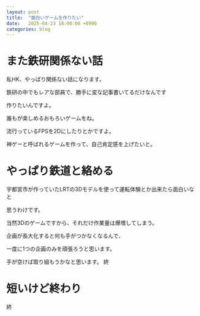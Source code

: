 ```yaml
---
layout: post
title:  "面白いゲームを作りたい"
date:   2025-04-23 18:00:00 +0900
categories: blog
---
```


# また鉄研関係ない話
私HK、やっぱり関係ない話になります。

鉄研の中でもレアな部員で、勝手に変な記事書いてるだけなんです

作りたいんですよ。

誰もが楽しめるおもろいゲームをね。

流行っているFPSを2Dにしたりとかですよ。

神ゲーと呼ばれるゲームを作って、自己肯定感を上げたいと。

# やっぱり鉄道と絡める

宇都宮市が作っていたLRTの3Dモデルを使って運転体験とか出来たら面白いなと

思うわけです。

当然3Dのゲームですから、それだけ作業量は爆増してしまう。

企画が長大化すると何も手がつかなくなるんで、

一度に1つの企画のみを頑張ろうと思います。

手が空けば取り組もうかなと思います。
終
# 短いけど終わり

終
